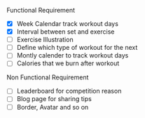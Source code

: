 Functional Requirement
- [X] Week Calendar track workout days
- [X] Interval between set and exercise
- [ ] Exercise Illustration
- [ ] Define which type of workout for the next
- [ ] Montly calender to track workout days 
- [ ] Calories that we burn after workout

Non Functional Requirement
- [ ] Leaderboard for competition reason
- [ ] Blog page for sharing tips
- [ ] Border, Avatar and so on
